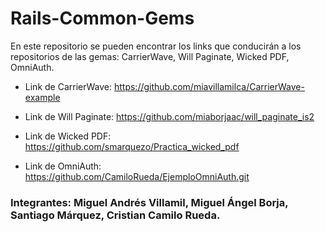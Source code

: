 ﻿# Rails-Common-Gems
En este repositorio se pueden encontrar los links que conducirán a los repositorios de las gemas: CarrierWave, Will Paginate, Wicked PDF, OmniAuth.

* Link de CarrierWave:
https://github.com/miavillamilca/CarrierWave-example

* Link de Will Paginate:
https://github.com/miaborjaac/will_paginate_is2

* Link de Wicked PDF:
https://github.com/smarquezo/Practica_wicked_pdf

* Link de OmniAuth:
https://github.com/CamiloRueda/EjemploOmniAuth.git


### Integrantes: Miguel Andrés Villamil, Miguel Ángel Borja, Santiago Márquez, Cristian Camilo Rueda.
